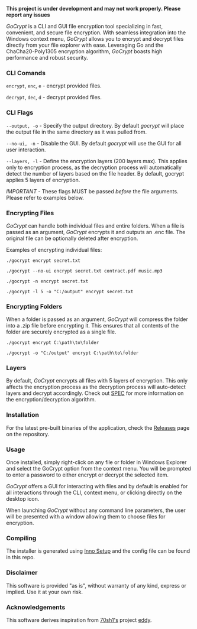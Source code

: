 **This project is under development and may not work properly. Please report any issues**

_GoCrypt_ is a CLI and GUI file encryption tool specializing in fast, convenient, and secure file encryption. With seamless integration into the Windows context menu, _GoCrypt_ allows you to encrypt and decrypt files directly from your file explorer with ease. Leveraging Go and the ChaCha20-Poly1305 encryption algorithm, _GoCrypt_ boasts high performance and robust security.

### CLI Comands
`encrypt`, `enc`, `e` - encrypt provided files.

`decrypt`, `dec`, `d` - decrypt provided files.

### CLI Flags
`--output, -o` - Specify the output directory. By default _gocrypt_ will place the output file in the same directory as it was pulled from.

`--no-ui, -n` - Disable the GUI. By default _gocrypt_ will use the GUI for all user interaction.

`--layers, -l` - Define the encryption layers (200 layers max). This applies only to encryption process, as the decryption process will automatically detect the number of layers based on the file header. By default, gocrypt applies 5 layers of encryption.

*IMPORTANT* - These flags MUST be passed _before_ the file arguments. Please refer to examples below.

### Encrypting Files
_GoCrypt_ can handle both individual files and entire folders. When a file is passed as an argument, _GoCrypt_ encrypts it and outputs an .enc file. The original file can be optionally deleted after encryption.

Examples of encrypting individual files:
```
./gocrypt encrypt secret.txt
```
```
./gocrypt --no-ui encrypt secret.txt contract.pdf music.mp3
```
```
./gocrypt -n encrypt secret.txt
```
```
./gocrypt -l 5 -o "C:/output" encrypt secret.txt
```

### Encrypting Folders

When a folder is passed as an argument, _GoCrypt_ will compress the folder into a .zip file before encrypting it. This ensures that all contents of the folder are securely encrypted as a single file.
```
./gocrypt encrypt C:\path\to\folder
```
```
./gocrypt -o "C:/output" encrypt C:\path\to\folder
```

### Layers

By default, _GoCrypt_ encrypts all files with 5 layers of encryption. This only affects the encryption process as the decryption process will auto-detect layers and decrypt accordingly. Check out [SPEC](https://github.com/queball1999/GoCrypt/blob/main/SPEC.md) for more information on the encryption/decryption algorithm.

### Installation

For the latest pre-built binaries of the application, check the [Releases](https://github.com/queball1999/GoCrypt/releases) page on the repository.

### Usage

Once installed, simply right-click on any file or folder in Windows Explorer and select the GoCrypt option from the context menu. You will be prompted to enter a password to either encrypt or decrypt the selected item.

_GoCrypt_ offers a GUI for interacting with files and by default is enabled for all interactions through the CLI, context menu, or clicking directly on the desktop icon. 

When launching _GoCrypt_ without any command line parameters, the user will be presented with a window allowing them to choose files for encryption.

### Compiling

The installer is generated using [Inno Setup](https://jrsoftware.org/isinfo.php) and the config file can be found in this repo.

### Disclaimer

This software is provided "as is", without warranty of any kind, express or implied. Use it at your own risk.

### Acknowledgements

This software derives inspiration from [70sh1's](https://github.com/70sh1) project [eddy](https://github.com/70sh1/eddy/tree/main).